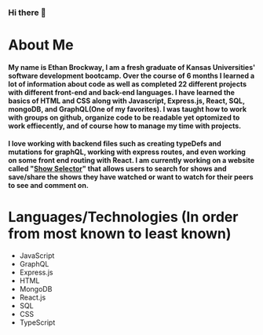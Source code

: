 ### Hi there 👋

# About Me

####  My name is Ethan Brockway, I am a fresh graduate of Kansas Universities' software development bootcamp. Over the course of 6 months I learned a lot of information about code as well as completed 22 different projects with different front-end and back-end languages. I have learned the basics of HTML and CSS along with Javascript, Express.js, React, SQL, mongoDB, and GraphQL(One of my favorites). I was taught how to work with groups on github, organize code to be readable yet optomized to work effiecently, and of course how to manage my time with projects. 

####  I love working with backend files such as creating typeDefs and mutations for graphQL, working with express routes, and even working on some front end routing with React. I am currently working on a website called "[Show Selector](https://github.com/EthanBrockway/show-selector)" that allows users to search for shows and save/share the shows they have watched or want to watch for their peers to see and comment on. 

# Languages/Technologies (In order from most known to least known)

* JavaScript
* GraphQL
* Express.js
* HTML
* MongoDB
* React.js
* SQL
* CSS
* TypeScript

